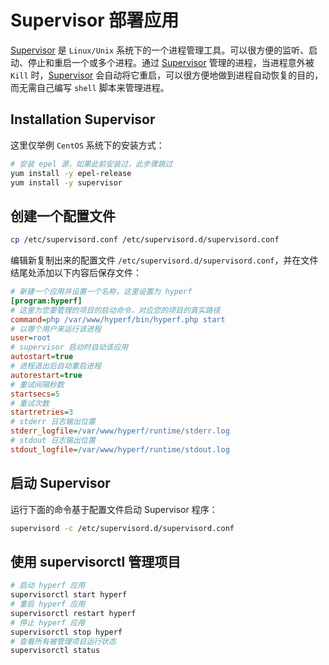 # Supervisor 部署应用

[Supervisor](http://www.supervisord.org/) 是 `Linux/Unix` 系统下的一个进程管理工具。可以很方便的监听、启动、停止和重启一个或多个进程。通过 [Supervisor](http://www.supervisord.org/) 管理的进程，当进程意外被 `Kill` 时，[Supervisor](http://www.supervisord.org/) 会自动将它重启，可以很方便地做到进程自动恢复的目的，而无需自己编写 `shell` 脚本来管理进程。

## Installation Supervisor

这里仅举例 `CentOS` 系统下的安装方式：

```bash
# 安装 epel 源，如果此前安装过，此步骤跳过
yum install -y epel-release
yum install -y supervisor  
```

## 创建一个配置文件

```bash
cp /etc/supervisord.conf /etc/supervisord.d/supervisord.conf
```

编辑新复制出来的配置文件 `/etc/supervisord.d/supervisord.conf`，并在文件结尾处添加以下内容后保存文件：

```ini
# 新建一个应用并设置一个名称，这里设置为 hyperf
[program:hyperf]
# 这里为您要管理的项目的启动命令，对应您的项目的真实路径
command=php /var/www/hyperf/bin/hyperf.php start
# 以哪个用户来运行该进程
user=root
# supervisor 启动时自动该应用
autostart=true
# 进程退出后自动重启进程
autorestart=true
# 重试间隔秒数
startsecs=5
# 重试次数
startretries=3
# stderr 日志输出位置
stderr_logfile=/var/www/hyperf/runtime/stderr.log
# stdout 日志输出位置
stdout_logfile=/var/www/hyperf/runtime/stdout.log
```

## 启动 Supervisor

运行下面的命令基于配置文件启动 Supervisor 程序：

```bash
supervisord -c /etc/supervisord.d/supervisord.conf
```

## 使用 supervisorctl 管理项目

```bash
# 启动 hyperf 应用
supervisorctl start hyperf
# 重启 hyperf 应用
supervisorctl restart hyperf
# 停止 hyperf 应用
supervisorctl stop hyperf  
# 查看所有被管理项目运行状态
supervisorctl status
```
